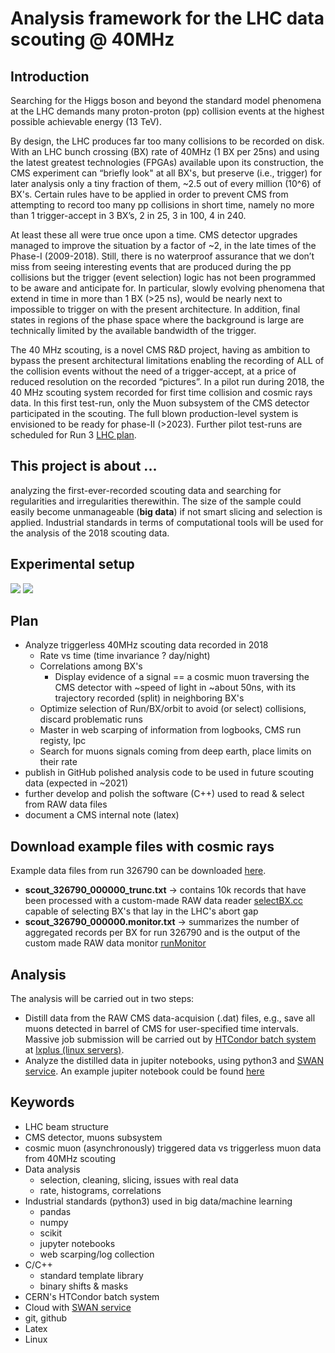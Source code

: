 # Analysis framework for the LHC data scouting @ 40MHz 

## Introduction 
Searching for the Higgs boson and beyond the standard model phenomena at the LHC demands many proton-proton (pp) collision events at the highest possible achievable energy (13 TeV).

By design, the LHC produces far too many collisions to be recorded on disk. With an LHC bunch crossing (BX) rate of 40MHz (1 BX per 25ns) and using the latest greatest technologies (FPGAs) available upon its construction, the CMS experiment can “briefly look" at all BX's, but preserve (i.e., trigger) for later analysis only a tiny fraction of them, ~2.5 out of every million (10^6) of BX's. Certain rules have to be applied in order to prevent CMS from attempting to record too many pp collisions in short time, namely no more than 1 trigger-accept in 3 BX’s, 2 in 25, 3 in 100, 4 in 240. 

At least these all were true once upon a time. CMS detector upgrades managed to improve the situation by a factor of ~2, in the late times of the Phase-I (2009-2018). Still, there is no waterproof assurance that we don’t miss from seeing interesting events that are produced during the pp collisions but the trigger (event selection) logic has not been programmed to be aware and anticipate for. In particular, slowly evolving phenomena that extend in time in more than 1 BX (>25 ns), would be nearly next to impossible to trigger on with the present architecture. In addition, final states in regions of the phase space where the background is large are technically limited by the available bandwidth of the trigger. 

The 40 MHz scouting, is a novel CMS R&D project, having as ambition to bypass the present architectural limitations enabling the recording of ALL of the collision events without the need of a trigger-accept, at a price of reduced resolution on the recorded “pictures”. In a pilot run during 2018, the 40 MHz scouting system recorded for first time collision and cosmic rays data. In this first test-run, only the Muon subsystem of the CMS detector participated in the scouting. The full blown production-level system is envisioned to be ready for phase-II (>2023). Further pilot test-runs are scheduled for Run 3 [LHC plan](https://lhc-commissioning.web.cern.ch/lhc-commissioning/schedule/LHC-long-term.htm).

## This project is about ...
analyzing the first-ever-recorded scouting data and searching for regularities and irregularities therewithin. The size of the sample could  easily become unmanageable (**big data**) if not smart slicing and selection is applied. Industrial standards in terms of computational tools will be used for the analysis of the 2018 scouting data.  

## Experimental setup
<img src = http://theofil.web.cern.ch/theofil/dataScout/dscout_a.png></img>
<img src = http://theofil.web.cern.ch/theofil/dataScout/dscout_b.png></img>

##  Plan
* Analyze triggerless 40MHz scouting data recorded in 2018
    * Rate vs time (time invariance ? day/night)
    * Correlations among BX's
        * Display evidence of a signal == a cosmic muon traversing the CMS detector with ~speed of light in ~about 50ns, with its trajectory recorded (split) in neighboring BX's
    * Optimize selection of Run/BX/orbit to avoid (or select) collisions, discard problematic runs
    * Master in web scarping of information from logbooks, CMS run registy, lpc
    * Search for muons signals coming from deep earth, place limits on their rate 
* publish in GitHub polished analysis code to be used in future scouting data (expected in ~2021)
* further develop and polish the software (C++) used to read & select from RAW data files
* document a CMS internal note (latex)

## Download example files with cosmic rays 
Example data files from run 326790 can be downloaded [here](https://theofil.web.cern.ch/theofil/dataScout/index.php).
* **scout_326790_000000_trunc.txt**  -> contains 10k records that have been processed with a custom-made RAW data reader [selectBX.cc](https://github.com/theofil/dscout/blob/master/readBinary/selectBX.cc) capable of selecting BX's that lay in the LHC's abort gap
* **scout_326790_000000.monitor.txt** -> summarizes the number of aggregated records per BX for run 326790 and is the output of the custom made RAW data monitor [runMonitor](https://github.com/theofil/dscout/blob/master/readBinary/runMonitor.cc)

## Analysis
The analysis will be carried out in two steps:
* Distill data from the RAW CMS data-acquision (.dat) files, e.g., save all muons detected in barrel of CMS for user-specified time intervals. Massive job submission will be carried out by [HTCondor batch system](http://information-technology.web.cern.ch/services/fe/lxbatch/howto/quickstart-guide-htcondor) at [lxplus (linux servers)](http://information-technology.web.cern.ch/services/lxplus-service).
* Analyze the distilled data in jupiter notebooks, using python3 and [SWAN service](https://swan.web.cern.ch/).
An example jupiter notebook could be found [here](https://github.com/theofil/dscout/blob/master/analysis/exampleAnalysis.ipynb)

## Keywords  
* LHC beam structure
* CMS detector, muons subsystem
* cosmic muon  (asynchronously) triggered data vs triggerless muon data from 40MHz scouting
* Data analysis 
   * selection, cleaning, slicing, issues with real data
   * rate, histograms, correlations
* Industrial standards (python3) used in big data/machine learning 
   * pandas
   * numpy 
   * scikit
   * jupyter notebooks
   * web scarping/log collection 
* C/C++ 
   * standard template library 
   * binary shifts & masks
* CERN's HTCondor batch system
* Cloud with [SWAN service](https://swan.web.cern.ch/)
* git, github 
* Latex
* Linux
